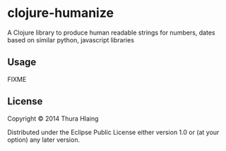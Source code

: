 # clojure-humanize

A Clojure library to produce human readable strings for numbers, dates
based on similar python, javascript libraries

## Usage

FIXME

## License

Copyright © 2014 Thura Hlaing

Distributed under the Eclipse Public License either version 1.0 or (at
your option) any later version.
